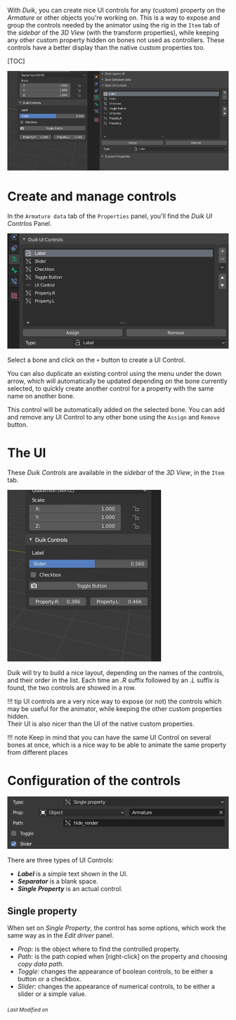 With *Duik*, you can create nice UI controls for any (custom) property on the *Armature* or other objects you're working on.
This is a way to expose and group the controls needed by the animator using the rig in the `Item` tab of the *sidebar* of the *3D View* (with the transform properties), while keeping any other custom property hidden on bones not used as controllers. These controls have a better display than the native custom properties too.

[TOC]

![](img\ui-controls-intro.png)

# Create and manage controls

In the `Armature data` tab of the `Properties` panel, you'll find the *Duik UI Contrlos* Panel.

![](img\ui-controls-config.png)

Select a bone and click on the `+` button to create a UI Control.

You can also duplicate an existing control using the menu under the down arrow, which will automatically be updated depending on the bone currently selected, to quickly create another control for a property with the same name on another bone.

This control will be automatically added on the selected bone. You can add and remove any UI Control to any other bone using the `Assign` and `Remove` button.

# The UI

These *Duik Controls* are available in the *sidebar* of the *3D View*, in the `Item` tab.

![](img\ui-controls.png)

Duik will try to build a nice layout, depending on the names of the controls, and their order in the list. Each time an *.R* suffix followed by an *.L* suffix is found, the two controls are showed in a row.

!!! tip
    UI controls are a very nice way to expose (or not) the controls which may be useful for the animator, while keeping the other custom properties hidden.  
    Their UI is also nicer than the UI of the native custom properties.

!!! note
    Keep in mind that you can have the same UI Control on several bones at once, which is a nice way to be able to animate the same property from different places

# Configuration of the controls

![](img\ui-controls-config-details.png)

There are three types of UI Controls:

- __*Label*__ is a simple text shown in the UI.
- __*Separator*__ is a blank space.
- __*Single Property*__ is an actual control.

## Single property

When set on *Single Property*, the control has some options, which work the same way as in the *Edit driver* panel.

- *Prop:* is the object where to find the controlled property.
- *Path:* is the path copied when [right-click] on the property and choosing *copy data path*.
- *Toggle:* changes the appearance of boolean controls, to be either a button or a checkbox.
- *Slider:* changes the appearance of numerical controls, to be either a slider or a simple value.



<sub>*Last Modified on <script type="text/javascript"> document.write(document.lastModified) </script>*</sub>